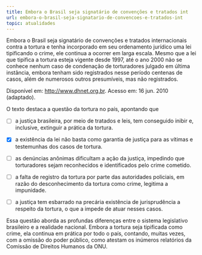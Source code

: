 ```yaml
---
title: Embora o Brasil seja signatário de convenções e tratados int
url: embora-o-brasil-seja-signatario-de-convencoes-e-tratados-int
topic: atualidades
---
```



Embora o Brasil seja signatário de convenções e tratados internacionais contra a tortura e tenha incorporado em seu ordenamento jurídico uma lei tipificando o crime, ele continua a ocorrer em larga escala. Mesmo que a lei que tipifica a tortura esteja vigente desde 1997, até o ano 2000 não se conhece nenhum caso de condenação de torturadores julgado em última instância, embora tenham sido registrados nesse período centenas de casos, além de numerosos outros presumíveis, mas não registrados.

Disponível em: http://www.dhnet.org.br. Acesso em: 16 jun. 2010 (adaptado).

O texto destaca a questão da tortura no país, apontando que



- [ ] a justiça brasileira, por meio de tratados e leis, tem conseguido inibir e, inclusive, extinguir a prática da tortura.
- [x] a existência da lei não basta como garantia de justiça para as vítimas e testemunhas dos casos de tortura.
- [ ] as denúncias anônimas dificultam a ação da justiça, impedindo que torturadores sejam reconhecidos e identificados pelo crime cometido.
- [ ] a falta de registro da tortura por parte das autoridades policiais, em razão do desconhecimento da tortura como crime, legitima a impunidade.
- [ ] a justiça tem esbarrado na precária existência de jurisprudência a respeito da tortura, o que a impede de atuar nesses casos.


Essa questão aborda as profundas diferenças entre o sistema legislativo brasileiro e a realidade nacional. Embora a tortura seja tipificada como crime, ela continua em prática por todo o país, contando, muitas vezes, com a omissão do poder público, como atestam os inúmeros relatórios da Comissão de Direitos Humanos da ONU.
